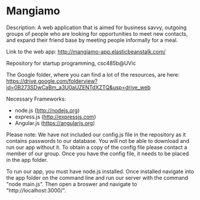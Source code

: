 Mangiamo
====

Description: A web application that is aimed for business savvy, outgoing groups of people who are looking for opportunities to meet new contacts, and expand their friend base by meeting people informally for a meal.

Link to the web app: http://mangiamo-app.elasticbeanstalk.com/

Repository for startup programming, csc485b@UVic

The Google folder, where you can find a lot of the resources, are here: https://drive.google.com/folderview?id=0B273SDwCaBm_a3U0aUZENTdXZTQ&usp=drive_web

Necessary Frameworks:
- node.js (http://nodejs.org)
- express.js (http://expressjs.com)
- Angular.js (https://angularjs.org)

Please note: We have not included our config.js file in the repository as it contains passwords to our database. You will not be able to download and run our app without it. To obtain a copy of the config file please contact a member of our group. Once you have the config file, it needs to be placed in the app folder.

To run our app, you must have node.js installed. Once installed navigate into the app folder on the command line and run our server with the command "node main.js". Then open a broswer and navigate to "http://localhost:3000/".
